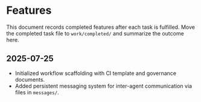 # Features

This document records completed features after each task is fulfilled. Move the completed task file to `work/completed/` and summarize the outcome here.

## 2025-07-25
- Initialized workflow scaffolding with CI template and governance documents.
- Added persistent messaging system for inter-agent communication via files in `messages/`.
